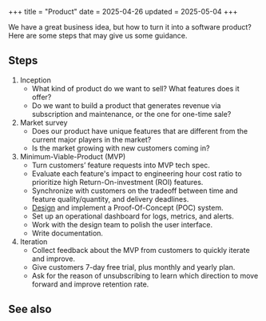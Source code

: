 +++
title = "Product"
date = 2025-04-26
updated = 2025-05-04
+++

We have a great business idea, but how to turn it into a software product? Here are some steps that may give us some guidance.
<!-- more -->

## Steps

1.  Inception
    -  What kind of product do we want to sell? What features does it offer?
    -  Do we want to build a product that generates revenue via subscription and maintenance, or the one for one-time sale?
1.  Market survey
    -   Does our product have unique features that are different from the current major players in the market?
    -   Is the market growing with new customers coming in?
1.  Minimum-Viable-Product (MVP)
    -  Turn customers’ feature requests into MVP tech spec.
    -  Evaluate each feature's impact to engineering hour cost ratio to prioritize high Return-On-investment (ROI) features.
    -   Synchronize with customers on the tradeoff between time and feature quality/quantity, and delivery deadlines.
    -   [Design](@/blog/system-design.md) and implement a Proof-Of-Concept (POC) system.
    -   Set up an operational dashboard for logs, metrics, and alerts.
    -   Work with the design team to polish the user interface.
    -   Write documentation.
1.  Iteration
    -   Collect feedback about the MVP from customers to quickly iterate and improve.
    -   Give customers 7-day free trial, plus monthly and yearly plan.
    -   Ask for the reason of unsubscribing to learn which direction to move forward and improve retention rate.

## See also
